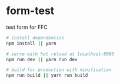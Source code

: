 # form-test

test form for FFC

``` bash
# install dependencies
npm install || yarn

# serve with hot reload at localhost:8080
npm run dev || yarn run dev

# build for production with minification
npm run build || yarn run build

```
